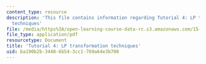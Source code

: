 ```yaml
---
content_type: resource
description: 'This file contains information regarding Tutorial 4: LP transformation
  techniques'
file: /media/https%3A/open-learning-course-data-rc.s3.amazonaws.com/15-053-optimization-methods-in-management-science-spring-2013/ba190b2b34486b543cc1769a64e3b700_MIT15_053S13_tut04.pdf
file_type: application/pdf
resourcetype: Document
title: 'Tutorial 4: LP transformation techniques'
uid: ba190b2b-3448-6b54-3cc1-769a64e3b700
---
```

